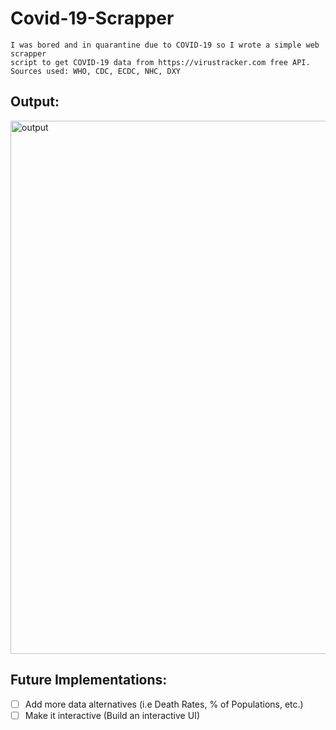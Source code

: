 # Covid-19-Scrapper
	I was bored and in quarantine due to COVID-19 so I wrote a simple web scrapper
	script to get COVID-19 data from https://virustracker.com free API.
	Sources used: WHO, CDC, ECDC, NHC, DXY
	

## Output:

<img width="853" alt="output" src="https://user-images.githubusercontent.com/55965894/76710164-9280b180-66db-11ea-934e-f1d3dd7b0bb7.png">


## Future Implementations:
- [ ] Add more data alternatives (i.e Death Rates, % of Populations, etc.)
- [ ] Make it interactive (Build an interactive UI)

